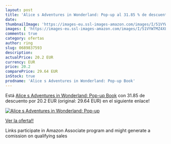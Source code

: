 ```yaml
---
layout: post
title: 'Alice s Adventures in Wonderland: Pop-up al 31.85 % de descuento'
date: 
thumbnailImage: 'https://images-eu.ssl-images-amazon.com/images/I/51VYW7MZ4XL._SL200_.jpg'
images: [ 'https://images-eu.ssl-images-amazon.com/images/I/51VYW7MZ4XL._SL200_.jpg' ]
comments: true
category: ofertas
author: ring
slug: 0689837593
description:
actualPrice: 20.2 EUR
currency: EUR
price: 20.2
comparePrice: 29.64 EUR
inStock: true
prodname: 'Alice s Adventures in Wonderland: Pop-up Book'
---
```


Está [Alice s Adventures in Wonderland: Pop-up Book](https://www.amazon.es/dp/0689837593/?tag=tolees-21) con 31.85 de descuento por 20.2 EUR (original: 29.64 EUR) en el siguiente enlace!

[![Alice s Adventures in Wonderland: Pop-up](https://images-eu.ssl-images-amazon.com/images/I/51VYW7MZ4XL._SL200_.jpg)](https://www.amazon.es/dp/0689837593/?tag=tolees-21)

[Ver la oferta!!](https://www.amazon.es/dp/0689837593/?tag=tolees-21)

Links participate in Amazon Associate program and might generate a comission on qualifying sales



